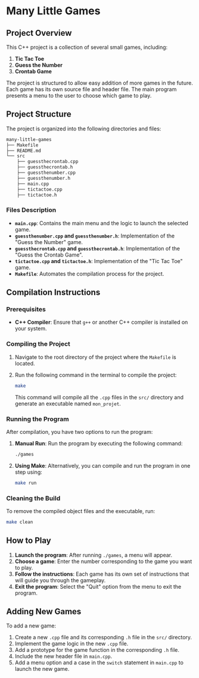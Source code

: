 # Many Little Games

## Project Overview
This C++ project is a collection of several small games, including:
1. **Tic Tac Toe**
2. **Guess the Number**
3. **Crontab Game**

The project is structured to allow easy addition of more games in the future. Each game has its own source file and header file. The main program presents a menu to the user to choose which game to play.

## Project Structure
The project is organized into the following directories and files:

```bash
many-little-games
├── Makefile
├── README.md
└── src
    ├── guessthecrontab.cpp
    ├── guessthecrontab.h
    ├── guessthenumber.cpp
    ├── guessthenumber.h
    ├── main.cpp
    ├── tictactoe.cpp
    ├── tictactoe.h
```

### Files Description
- **`main.cpp`**: Contains the main menu and the logic to launch the selected game.
- **`guessthenumber.cpp` and `guessthenumber.h`**: Implementation of the "Guess the Number" game.
- **`guessthecrontab.cpp` and `guessthecrontab.h`**: Implementation of the "Guess the Crontab Game".
- **`tictactoe.cpp` and `tictactoe.h`**: Implementation of the "Tic Tac Toe" game.
- **`Makefile`**: Automates the compilation process for the project.

## Compilation Instructions

### Prerequisites
- **C++ Compiler**: Ensure that `g++` or another C++ compiler is installed on your system.

### Compiling the Project
1. Navigate to the root directory of the project where the `Makefile` is located.
2. Run the following command in the terminal to compile the project:

    ```bash
    make
    ```

   This command will compile all the `.cpp` files in the `src/` directory and generate an executable named `mon_projet`.

### Running the Program

After compilation, you have two options to run the program:

1. **Manual Run**:
   Run the program by executing the following command:

    ```bash
    ./games
    ```

2. **Using Make**:
   Alternatively, you can compile and run the program in one step using:

    ```bash
    make run
    ```

### Cleaning the Build
To remove the compiled object files and the executable, run:

```bash
make clean
```

## How to Play

1. **Launch the program**: After running `./games`, a menu will appear.
2. **Choose a game**: Enter the number corresponding to the game you want to play.
3. **Follow the instructions**: Each game has its own set of instructions that will guide you through the gameplay.
4. **Exit the program**: Select the "Quit" option from the menu to exit the program.

## Adding New Games
To add a new game:
1. Create a new `.cpp` file and its corresponding `.h` file in the `src/` directory.
2. Implement the game logic in the new `.cpp` file.
3. Add a prototype for the game function in the corresponding `.h` file.
4. Include the new header file in `main.cpp`.
5. Add a menu option and a case in the `switch` statement in `main.cpp` to launch the new game.
